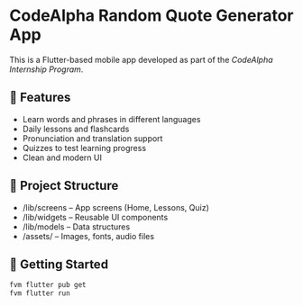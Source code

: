 # CodeAlpha Random Quote Generator App

This is a Flutter-based mobile app developed as part of the *CodeAlpha Internship Program*.

## 🔧 Features
- Learn words and phrases in different languages
- Daily lessons and flashcards
- Pronunciation and translation support
- Quizzes to test learning progress
- Clean and modern UI

## 📁 Project Structure
- /lib/screens – App screens (Home, Lessons, Quiz)
- /lib/widgets – Reusable UI components
- /lib/models – Data structures
- /assets/ – Images, fonts, audio files

## 🚀 Getting Started
```bash
fvm flutter pub get
fvm flutter run